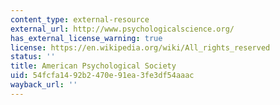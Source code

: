 ```yaml
---
content_type: external-resource
external_url: http://www.psychologicalscience.org/
has_external_license_warning: true
license: https://en.wikipedia.org/wiki/All_rights_reserved
status: ''
title: American Psychological Society
uid: 54fcfa14-92b2-470e-91ea-3fe3df54aaac
wayback_url: ''
---
```

